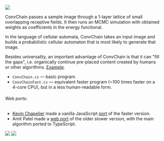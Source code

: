 ![](http://i.imgur.com/bVM4POR.png)

ConvChain passes a sample image through a 1-layer lattice of small overlapping receptive fields. It then runs an MCMC simulation with obtained weights as coefficients in the energy functional.

In the language of cellular automata, ConvChain takes an input image and builds a probabilistic cellular automaton that is most likely to generate that image.

Besides universality, an important advantage of ConvChain is that it can "fill the gaps", i.e. organically continue pre-placed content created by humans or other algorithms. [Example](http://i.imgur.com/byyKHre.gif).

* `ConvChain.cs` — basic program.
* `ConvChainFast.cs` — equivalent faster program (~100 times faster on a 4-core CPU), but in a less human-readable form.

###### Web ports:

* [Kevin Chapelier](https://github.com/kchapelier) made a vanilla JavaScript [port](http://www.kchapelier.com/convchain-demo/continuous.html) of the faster version. 
* Amit Patel made a [web port](http://www.redblobgames.com/x/1613-convchain/) of the older slower version, with the main algorithm ported to TypeScript.

![](http://i.imgur.com/JKKt75D.gif)
![](http://i.imgur.com/ErTwOqr.png)
